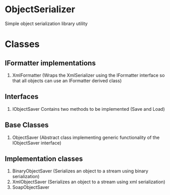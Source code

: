 # ObjectSerializer
Simple object serialization library utility

# Classes

## IFormatter implementations 
  1. XmlFormatter (Wraps the XmlSerializer using the IFormatter interface so that all objects can use an IFormatter derived class)

## Interfaces
  1. IObjectSaver Contains two methods to be implemented (Save and Load)
  
## Base Classes
  1. ObjectSaver (Abstract class implementing generic functionality of the IObjectSaver interface)

## Implementation classes
  1. BinaryObjectSaver (Serializes an object to a stream using binary serialization)
  2. XmlObjectSaver (Serializes an object to a stream using xml serialization)
  3. SoapObjectSaver
